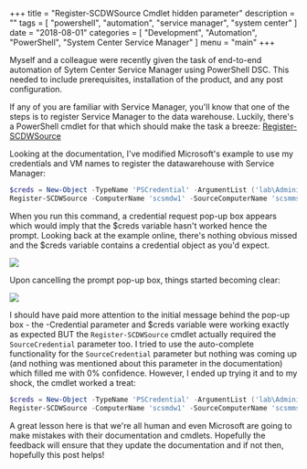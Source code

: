 +++
title = "Register-SCDWSource Cmdlet hidden parameter"
description = ""
tags = [
    "powershell",
    "automation",
    "service manager",
    "system center"
]
date = "2018-08-01"
categories = [
    "Development",
    "Automation",
    "PowerShell",
    "System Center Service Manager"
]
menu = "main"
+++

Myself and a colleague were recently given the task of end-to-end automation of Sytem Center Service Manager using
PowerShell DSC. This needed to include prerequisites, installation of the product, and any post configuration.

If any of you are familiar with Service Manager, you'll know that one of the steps is to register Service Manager to the
data warehouse. Luckily, there's a PowerShell cmdlet for that which should make the task a breeze: [Register-SCDWSource](https://docs.microsoft.com/en-us/powershell/module/microsoft.enterprisemanagement.warehouse.cmdlets/register-scdwsource?view=systemcenter-ps-2016)

Looking at the documentation, I've modified Microsoft's example to use my credentials and VM names to register the datawarehouse with Service Manager:

```powershell
$creds = New-Object -TypeName 'PSCredential' -ArgumentList ('lab\Administrator', (ConvertTo-SecureString -String 'MyLabPassword' -AsPlainText -Force))
Register-SCDWSource -ComputerName 'scsmdw1' -SourceComputerName 'scsmms1' -DataSourceTypeName 'ServiceManager' -Credential $creds
```

When you run this command, a credential request pop-up box appears which would imply that the $creds variable hasn't worked hence the prompt. Looking back
at the example online, there's nothing obvious missed and the $creds variable contains a credential object as you'd expect.

![](/cred_popup1.PNG)

Upon cancelling the prompt pop-up box, things started becoming clear:

![](/cred_popup2.PNG)

I should have paid more attention to the initial message behind the pop-up box - the -Credential parameter and $creds variable
were working exactly as expected BUT the `Register-SCDWSource` cmdlet actually required the `SourceCredential` parameter too.
I tried to use the auto-complete functionality for the `SourceCredential` parameter but nothing was coming up (and nothing was mentioned about this parameter in the documentation) which filled me with 0% confidence. However, I ended up trying it and to my shock, the cmdlet worked a treat:

```powershell
$creds = New-Object -TypeName 'PSCredential' -ArgumentList ('lab\Administrator', (ConvertTo-SecureString -String 'MyLabPassword' -AsPlainText -Force))
Register-SCDWSource -ComputerName 'scsmdw1' -SourceComputerName 'scsmms1' -DataSourceTypeName 'ServiceManager' -Credential $creds -SourceCredential $creds
```

A great lesson here is that we're all human and even Microsoft are going to make mistakes with their documentation and cmdlets. Hopefully the feedback will ensure that they update the documentation and if not then, hopefully this post helps!

